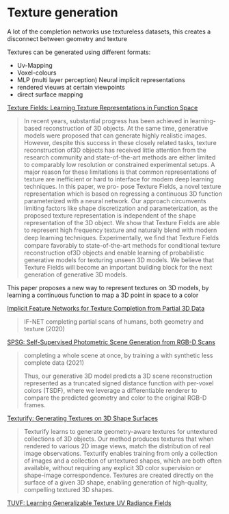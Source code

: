 # Texture generation

A lot of the completion networks use textureless datasets, this creates a disconnect between geometry and texture

Textures can be generated using different formats:
- Uv-Mapping
- Voxel-colours
- MLP (multi layer perception) Neural implicit representations
- rendered vieuws at certain viewpoints
- direct surface mapping

[Texture Fields: Learning Texture Representations in Function Space](https://openaccess.thecvf.com/content_ICCV_2019/html/Oechsle_Texture_Fields_Learning_Texture_Representations_in_Function_Space_ICCV_2019_paper.html)
>In recent years, substantial progress has been achieved in learning-based reconstruction of 3D objects. At the same time, generative models were proposed that can generate highly realistic images. However, despite this success in these closely related tasks, texture reconstruction of3D objects has received little attention from the research community and state-of-the-art methods are either limited to comparably low resolution or constrained experimental setups. A major reason for these limitations is that common representations of texture are inefficient or hard to interface for modern deep learning techniques. In this paper, we pro- pose Texture Fields, a novel texture representation which is based on regressing a continuous 3D function parameterized with a neural network. Our approach circumvents limiting factors like shape discretization and parameterization, as the proposed texture representation is independent of the shape representation of the 3D object. We show that Texture Fields are able to represent high frequency texture and naturally blend with modern deep learning techniques. Experimentally, we ﬁnd that Texture Fields compare favorably to state-of-the-art methods for conditional texture reconstruction of3D objects and enable learning of probabilistic generative models for texturing unseen 3D models. We believe that Texture Fields will become an important building block for the next generation of generative 3D models.

This paper proposes a new way to represent textures on 3D models, by learning a continuous function to map a 3D point in space to a color

[Implicit Feature Networks for Texture Completion from Partial 3D Data](https://arxiv.org/abs/2009.09458)
> IF-NET completing partial scans of humans, both geometry and texture (2020)

[SPSG: Self-Supervised Photometric Scene Generation from RGB-D Scans](https://arxiv.org/abs/2006.14660)
> completing a whole scene at once, by training a with synthetic less complete data (2021)
> 
> Thus, our generative 3D model predicts a 3D scene
reconstruction represented as a truncated signed distance
function with per-voxel colors (TSDF), where we leverage
a differentiable renderer to compare the predicted geometry
and color to the original RGB-D frames.

[Texturify: Generating Textures on 3D Shape Surfaces](https://arxiv.org/abs/2204.02411)
> Texturify learns to generate geometry-aware textures for untextured collections
of 3D objects. Our method produces textures that when rendered to various 2D image
views, match the distribution of real image observations. Texturify enables training
from only a collection of images and a collection of untextured shapes, which are both
often available, without requiring any explicit 3D color supervision or shape-image
correspondence. Textures are created directly on the surface of a given 3D shape,
enabling generation of high-quality, compelling textured 3D shapes.

[TUVF: Learning Generalizable Texture UV Radiance Fields](https://arxiv.org/abs/2305.03040)


